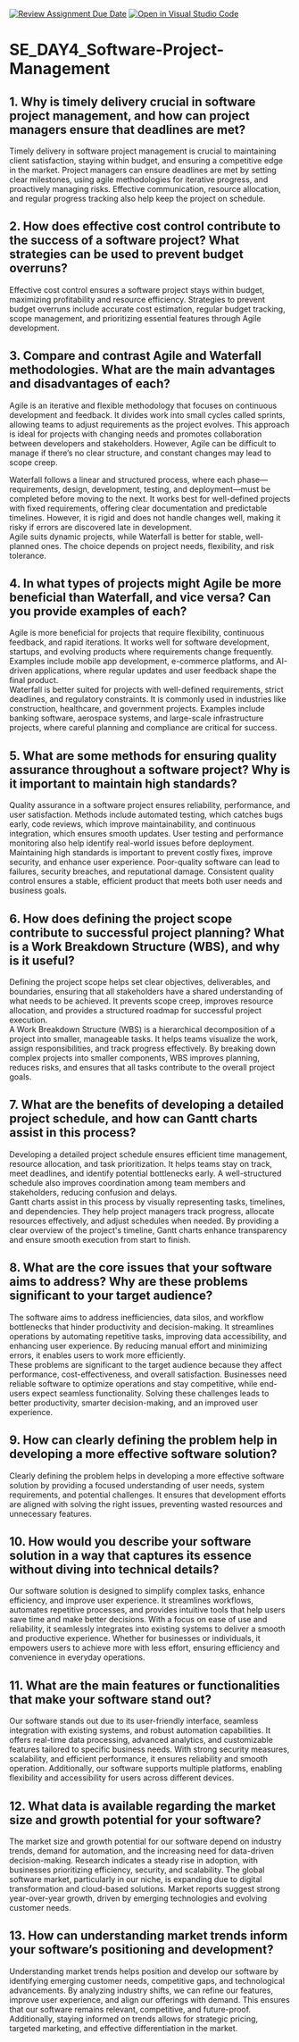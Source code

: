 [![Review Assignment Due Date](https://classroom.github.com/assets/deadline-readme-button-22041afd0340ce965d47ae6ef1cefeee28c7c493a6346c4f15d667ab976d596c.svg)](https://classroom.github.com/a/9pw6JKcu)
[![Open in Visual Studio Code](https://classroom.github.com/assets/open-in-vscode-2e0aaae1b6195c2367325f4f02e2d04e9abb55f0b24a779b69b11b9e10269abc.svg)](https://classroom.github.com/online_ide?assignment_repo_id=18606301&assignment_repo_type=AssignmentRepo)
# SE_DAY4_Software-Project-Management
## 1. Why is timely delivery crucial in software project management, and how can project managers ensure that deadlines are met?
Timely delivery in software project management is crucial to maintaining client satisfaction, staying within budget, and ensuring a competitive edge in the market. Project managers can ensure deadlines are met by setting clear milestones, using agile methodologies for iterative progress, and proactively managing risks. Effective communication, resource allocation, and regular progress tracking also help keep the project on schedule.

## 2. How does effective cost control contribute to the success of a software project? What strategies can be used to prevent budget overruns?
Effective cost control ensures a software project stays within budget, maximizing profitability and resource efficiency. Strategies to prevent budget overruns include accurate cost estimation, regular budget tracking, scope management, and prioritizing essential features through Agile development.

## 3. Compare and contrast Agile and Waterfall methodologies. What are the main advantages and disadvantages of each?
Agile is an iterative and flexible methodology that focuses on continuous development and feedback. It divides work into small cycles called sprints, allowing teams to adjust requirements as the project evolves. This approach is ideal for projects with changing needs and promotes collaboration between developers and stakeholders. However, Agile can be difficult to manage if there’s no clear structure, and constant changes may lead to scope creep.  

Waterfall follows a linear and structured process, where each phase—requirements, design, development, testing, and deployment—must be completed before moving to the next. It works best for well-defined projects with fixed requirements, offering clear documentation and predictable timelines. However, it is rigid and does not handle changes well, making it risky if errors are discovered late in development.  
Agile suits dynamic projects, while Waterfall is better for stable, well-planned ones. The choice depends on project needs, flexibility, and risk tolerance.

## 4. In what types of projects might Agile be more beneficial than Waterfall, and vice versa? Can you provide examples of each?
Agile is more beneficial for projects that require flexibility, continuous feedback, and rapid iterations. It works well for software development, startups, and evolving products where requirements change frequently. Examples include mobile app development, e-commerce platforms, and AI-driven applications, where regular updates and user feedback shape the final product.  
Waterfall is better suited for projects with well-defined requirements, strict deadlines, and regulatory constraints. It is commonly used in industries like construction, healthcare, and government projects. Examples include banking software, aerospace systems, and large-scale infrastructure projects, where careful planning and compliance are critical for success.

## 5. What are some methods for ensuring quality assurance throughout a software project? Why is it important to maintain high standards?
Quality assurance in a software project ensures reliability, performance, and user satisfaction. Methods include automated testing, which catches bugs early, code reviews, which improve maintainability, and continuous integration, which ensures smooth updates. User testing and performance monitoring also help identify real-world issues before deployment.  
Maintaining high standards is important to prevent costly fixes, improve security, and enhance user experience. Poor-quality software can lead to failures, security breaches, and reputational damage. Consistent quality control ensures a stable, efficient product that meets both user needs and business goals.

## 6. How does defining the project scope contribute to successful project planning? What is a Work Breakdown Structure (WBS), and why is it useful?
Defining the project scope helps set clear objectives, deliverables, and boundaries, ensuring that all stakeholders have a shared understanding of what needs to be achieved. It prevents scope creep, improves resource allocation, and provides a structured roadmap for successful project execution.  
A Work Breakdown Structure (WBS) is a hierarchical decomposition of a project into smaller, manageable tasks. It helps teams visualize the work, assign responsibilities, and track progress effectively. By breaking down complex projects into smaller components, WBS improves planning, reduces risks, and ensures that all tasks contribute to the overall project goals.
## 7. What are the benefits of developing a detailed project schedule, and how can Gantt charts assist in this process?
Developing a detailed project schedule ensures efficient time management, resource allocation, and task prioritization. It helps teams stay on track, meet deadlines, and identify potential bottlenecks early. A well-structured schedule also improves coordination among team members and stakeholders, reducing confusion and delays.  
Gantt charts assist in this process by visually representing tasks, timelines, and dependencies. They help project managers track progress, allocate resources effectively, and adjust schedules when needed. By providing a clear overview of the project's timeline, Gantt charts enhance transparency and ensure smooth execution from start to finish.

## 8. What are the core issues that your software aims to address? Why are these problems significant to your target audience?
The software aims to address inefficiencies, data silos, and workflow bottlenecks that hinder productivity and decision-making. It streamlines operations by automating repetitive tasks, improving data accessibility, and enhancing user experience. By reducing manual effort and minimizing errors, it enables users to work more efficiently.  
These problems are significant to the target audience because they affect performance, cost-effectiveness, and overall satisfaction. Businesses need reliable software to optimize operations and stay competitive, while end-users expect seamless functionality. Solving these challenges leads to better productivity, smarter decision-making, and an improved user experience.


## 9. How can clearly defining the problem help in developing a more effective software solution?
Clearly defining the problem helps in developing a more effective software solution by providing a focused understanding of user needs, system requirements, and potential challenges. It ensures that development efforts are aligned with solving the right issues, preventing wasted resources and unnecessary features.

## 10. How would you describe your software solution in a way that captures its essence without diving into technical details?
Our software solution is designed to simplify complex tasks, enhance efficiency, and improve user experience. It streamlines workflows, automates repetitive processes, and provides intuitive tools that help users save time and make better decisions. With a focus on ease of use and reliability, it seamlessly integrates into existing systems to deliver a smooth and productive experience. Whether for businesses or individuals, it empowers users to achieve more with less effort, ensuring efficiency and convenience in everyday operations.

## 11. What are the main features or functionalities that make your software stand out?
Our software stands out due to its user-friendly interface, seamless integration with existing systems, and robust automation capabilities. It offers real-time data processing, advanced analytics, and customizable features tailored to specific business needs. With strong security measures, scalability, and efficient performance, it ensures reliability and smooth operation. Additionally, our software supports multiple platforms, enabling flexibility and accessibility for users across different devices.
## 12. What data is available regarding the market size and growth potential for your software?
The market size and growth potential for our software depend on industry trends, demand for automation, and the increasing need for data-driven decision-making. Research indicates a steady rise in adoption, with businesses prioritizing efficiency, security, and scalability. The global software market, particularly in our niche, is expanding due to digital transformation and cloud-based solutions. Market reports suggest strong year-over-year growth, driven by emerging technologies and evolving customer needs.
## 13. How can understanding market trends inform your software’s positioning and development?
Understanding market trends helps position and develop our software by identifying emerging customer needs, competitive gaps, and technological advancements. By analyzing industry shifts, we can refine our features, improve user experience, and align our offerings with demand. This ensures that our software remains relevant, competitive, and future-proof. Additionally, staying informed on trends allows for strategic pricing, targeted marketing, and effective differentiation in the market.
